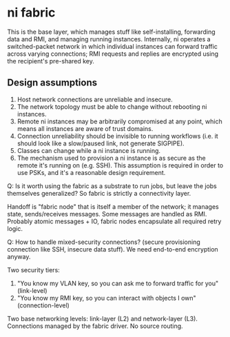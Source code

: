 # ni fabric
This is the base layer, which manages stuff like self-installing, forwarding
data and RMI, and managing running instances. Internally, ni operates a
switched-packet network in which individual instances can forward traffic
across varying connections; RMI requests and replies are encrypted using the
recipient's pre-shared key.

## Design assumptions
1. Host network connections are unreliable and insecure.
2. The network topology must be able to change without rebooting ni instances.
3. Remote ni instances may be arbitrarily compromised at any point, which means
   all instances are aware of trust domains.
4. Connection unreliability should be invisible to running workflows (i.e. it
   should look like a slow/paused link, not generate SIGPIPE).
5. Classes can change while a ni instance is running.
6. The mechanism used to provision a ni instance is as secure as the remote
   it's running on (e.g. SSH). This assumption is required in order to use
   PSKs, and it's a reasonable design requirement.

Q: Is it worth using the fabric as a substrate to run jobs, but leave the jobs
   themselves generalized? So fabric is strictly a connectivity layer.

Handoff is "fabric node" that is itself a member of the network; it manages
state, sends/receives messages. Some messages are handled as RMI. Probably
atomic messages + IO, fabric nodes encapsulate all required retry logic.

Q: How to handle mixed-security connections? (secure provisioning connection
   like SSH, insecure data stuff). We need end-to-end encryption anyway.

Two security tiers:

1. "You know my VLAN key, so you can ask me to forward traffic for you"
   (link-level)
2. "You know my RMI key, so you can interact with objects I own"
   (connection-level)

Two base networking levels: link-layer (L2) and network-layer (L3). Connections
managed by the fabric driver. No source routing.

